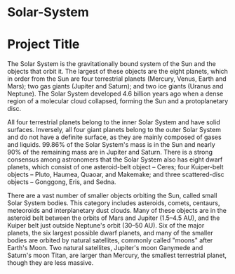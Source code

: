 # Solar-System


# Project Title

The Solar System is the gravitationally bound system of the Sun and the objects that orbit it. The largest of these objects are the eight planets, which in order from the Sun are four terrestrial planets (Mercury, Venus, Earth and Mars); two gas giants (Jupiter and Saturn); and two ice giants (Uranus and Neptune). The Solar System developed 4.6 billion years ago when a dense region of a molecular cloud collapsed, forming the Sun and a protoplanetary disc.



All four terrestrial planets belong to the inner Solar System and have solid surfaces. Inversely, all four giant planets belong to the outer Solar System and do not have a definite surface, as they are mainly composed of gases and liquids. 99.86% of the Solar System's mass is in the Sun and nearly 90% of the remaining mass are in Jupiter and Saturn. There is a strong consensus among astronomers that the Solar System also has eight dwarf planets, which consist of one asteroid-belt object – Ceres; four Kuiper-belt objects – Pluto, Haumea, Quaoar, and Makemake; and three scattered-disc objects – Gonggong, Eris, and Sedna.

There are a vast number of smaller objects orbiting the Sun, called small Solar System bodies. This category includes asteroids, comets, centaurs, meteoroids and interplanetary dust clouds. Many of these objects are in the asteroid belt between the orbits of Mars and Jupiter (1.5–4.5 AU), and the Kuiper belt just outside Neptune's orbit (30–50 AU). Six of the major planets, the six largest possible dwarf planets, and many of the smaller bodies are orbited by natural satellites, commonly called "moons" after Earth's Moon. Two natural satellites, Jupiter's moon Ganymede and Saturn's moon Titan, are larger than Mercury, the smallest terrestrial planet, though they are less massive.



